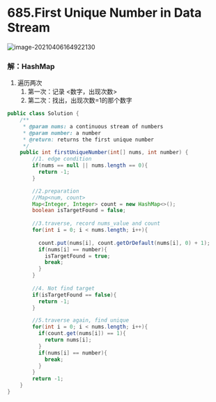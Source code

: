 # 685.First Unique Number in Data Stream

![image-20210406164922130](https://raw.githubusercontent.com/TWDH/Leetcode-From-Zero/pictures/img/image-20210406164922130.png)

### 解：HashMap

1. 遍历两次
   1. 第一次：记录 <数字，出现次数>
   2. 第二次：找出，出现次数=1的那个数字

```java
public class Solution {
    /**
     * @param nums: a continuous stream of numbers
     * @param number: a number
     * @return: returns the first unique number
     */
    public int firstUniqueNumber(int[] nums, int number) {
        //1. edge condition
        if(nums == null || nums.length == 0){
          return -1;
        }

        //2.preparation
        //Map<num, count>
        Map<Integer, Integer> count = new HashMap<>();
        boolean isTargetFound = false;
        
        //3.traverse, record nums_value and count
        for(int i = 0; i < nums.length; i++){
          
          count.put(nums[i], count.getOrDefault(nums[i], 0) + 1);
          if(nums[i] == number){
            isTargetFound = true;
            break;
          }
        }
        
        //4. Not find target
        if(isTargetFound == false){
          return -1;
        }

        //5.traverse again, find unique
        for(int i = 0; i < nums.length; i++){
          if(count.get(nums[i]) == 1){
            return nums[i];
          }
          if(nums[i] == number){
            break;
          }
        }
        return -1;
    }
}
```













